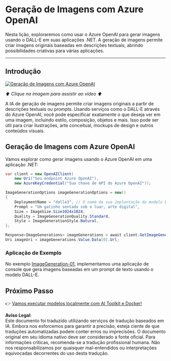 # Geração de Imagens com Azure OpenAI

Nesta lição, exploraremos como usar o Azure OpenAI para gerar imagens usando o DALL-E em suas aplicações .NET. A geração de imagens permite criar imagens originais baseadas em descrições textuais, abrindo possibilidades criativas para várias aplicações.

---

## Introdução

[![Geração de Imagens com Azure OpenAI](https://img.youtube.com/vi/ru3U8MHbFFI/0.jpg)](https://youtu.be/ru3U8MHbFFI?feature=shared)

_⬆️ Clique na imagem para assistir ao vídeo ⬆️_

A IA de geração de imagens permite criar imagens originais a partir de descrições textuais ou prompts. Usando serviços como o DALL-E através do Azure OpenAI, você pode especificar exatamente o que deseja ver em uma imagem, incluindo estilo, composição, objetos e mais. Isso pode ser útil para criar ilustrações, arte conceitual, mockups de design e outros conteúdos visuais.

## Geração de Imagens com Azure OpenAI

Vamos explorar como gerar imagens usando o Azure OpenAI em uma aplicação .NET:

```csharp
var client = new OpenAIClient(
    new Uri("Seu endpoint Azure OpenAI"), 
    new AzureKeyCredential("Sua chave de API do Azure OpenAI"));

ImageGenerationOptions imageGenerationOptions = new()
{
    DeploymentName = "dalle3", // O nome da sua implantação do modelo DALL-E no Azure OpenAI
    Prompt = "Um gatinho sentado sob o luar, arte digital",
    Size = ImageSize.Size1024x1024,
    Quality = ImageGenerationQuality.Standard,
    Style = ImageGenerationStyle.Natural,
};

Response<ImageGenerations> imageGenerations = await client.GetImageGenerationsAsync(imageGenerationOptions);
Uri imageUri = imageGenerations.Value.Data[0].Url;
```

### Aplicação de Exemplo

No exemplo [ImageGeneration-01](./src/ImageGeneration-01), implementamos uma aplicação de console que gera imagens baseadas em um prompt de texto usando o modelo DALL-E.

## Próximo Passo

👉 [Vamos executar modelos localmente com AI Toolkit e Docker!](./06-AIToolkitAndDockerModels.md)

**Aviso Legal**:  
Este documento foi traduzido utilizando serviços de tradução baseados em IA. Embora nos esforcemos para garantir a precisão, esteja ciente de que traduções automatizadas podem conter erros ou imprecisões. O documento original em seu idioma nativo deve ser considerado a fonte oficial. Para informações críticas, recomenda-se a tradução profissional humana. Não nos responsabilizamos por quaisquer mal-entendidos ou interpretações equivocadas decorrentes do uso desta tradução.